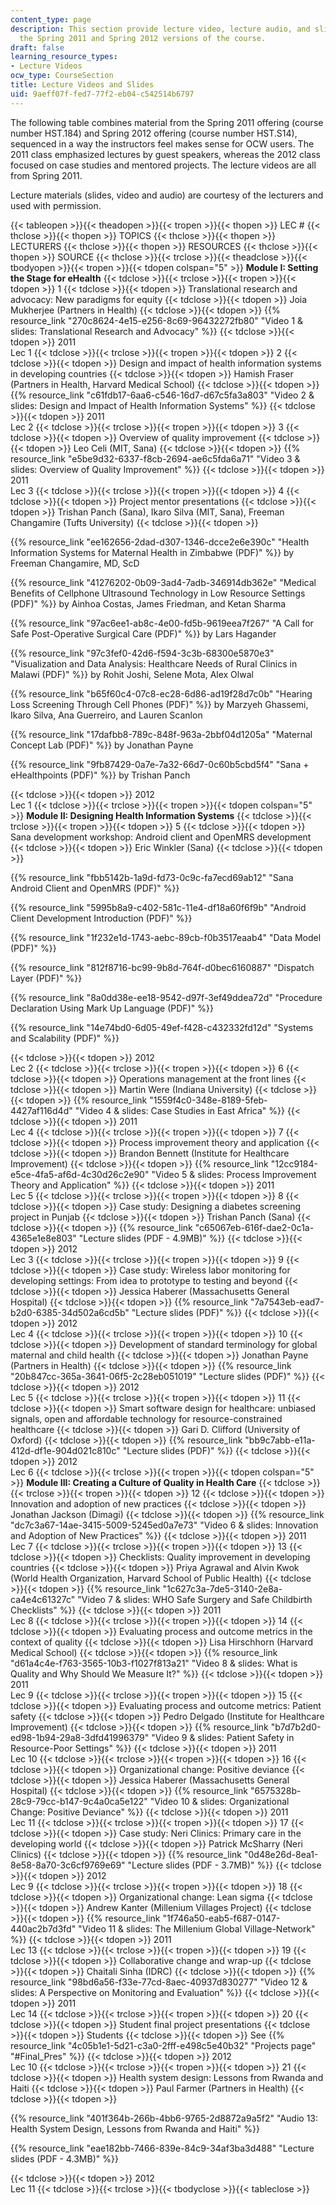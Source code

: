 ```yaml
---
content_type: page
description: This section provide lecture video, lecture audio, and slides from both
  the Spring 2011 and Spring 2012 versions of the course.
draft: false
learning_resource_types:
- Lecture Videos
ocw_type: CourseSection
title: Lecture Videos and Slides
uid: 9aeff07f-fed7-77f2-eb04-c542514b6797
---
```

The following table combines material from the Spring 2011 offering (course number HST.184) and Spring 2012 offering (course number HST.S14), sequenced in a way the instructors feel makes sense for OCW users. The 2011 class emphasized lectures by guest speakers, whereas the 2012 class focused on case studies and mentored projects. The lecture videos are all from Spring 2011.

Lecture materials (slides, video and audio) are courtesy of the lecturers and used with permission.

{{< tableopen >}}{{< theadopen >}}{{< tropen >}}{{< thopen >}}
LEC #
{{< thclose >}}{{< thopen >}}
TOPICS
{{< thclose >}}{{< thopen >}}
LECTURERS
{{< thclose >}}{{< thopen >}}
RESOURCES
{{< thclose >}}{{< thopen >}}
SOURCE
{{< thclose >}}{{< trclose >}}{{< theadclose >}}{{< tbodyopen >}}{{< tropen >}}{{< tdopen colspan="5" >}}
**Module I: Setting the Stage for eHealth**
{{< tdclose >}}{{< trclose >}}{{< tropen >}}{{< tdopen >}}
1
{{< tdclose >}}{{< tdopen >}}
Translational research and advocacy: New paradigms for equity
{{< tdclose >}}{{< tdopen >}}
Joia Mukherjee (Partners in Health)
{{< tdclose >}}{{< tdopen >}}
{{% resource_link "270c8624-4e15-e256-8c69-96432272fb80" "Video 1 & slides: Translational Research and Advocacy" %}}
{{< tdclose >}}{{< tdopen >}}
2011      
Lec 1
{{< tdclose >}}{{< trclose >}}{{< tropen >}}{{< tdopen >}}
2
{{< tdclose >}}{{< tdopen >}}
Design and impact of health information systems in developing countries
{{< tdclose >}}{{< tdopen >}}
Hamish Fraser (Partners in Health, Harvard Medical School)
{{< tdclose >}}{{< tdopen >}}
{{% resource_link "c61fdb17-6aa6-c546-16d7-d67c5fa3a803" "Video 2 & slides: Design and Impact of Health Information Systems" %}}
{{< tdclose >}}{{< tdopen >}}
2011      
Lec 2
{{< tdclose >}}{{< trclose >}}{{< tropen >}}{{< tdopen >}}
3
{{< tdclose >}}{{< tdopen >}}
Overview of quality improvement
{{< tdclose >}}{{< tdopen >}}
Leo Celi (MIT, Sana)
{{< tdclose >}}{{< tdopen >}}
{{% resource_link "e5be9d32-6337-f8cb-2694-ae6c5fda6a71" "Video 3 & slides: Overview of Quality Improvement" %}}
{{< tdclose >}}{{< tdopen >}}
2011      
Lec 3
{{< tdclose >}}{{< trclose >}}{{< tropen >}}{{< tdopen >}}
4
{{< tdclose >}}{{< tdopen >}}
Project mentor presentations
{{< tdclose >}}{{< tdopen >}}
Trishan Panch (Sana), Ikaro Silva (MIT, Sana), Freeman Changamire (Tufts University)
{{< tdclose >}}{{< tdopen >}}

{{% resource_link "ee162656-2dad-d307-1346-dcce2e6e390c" "Health Information Systems for Maternal Health in Zimbabwe (PDF)" %}} by Freeman Changamire, MD, ScD

{{% resource_link "41276202-0b09-3ad4-7adb-346914db362e" "Medical Benefits of Cellphone Ultrasound Technology in Low Resource Settings (PDF)" %}} by Ainhoa Costas, James Friedman, and Ketan Sharma

{{% resource_link "97ac6ee1-ab8c-4e00-fd5b-9619eea7f267" "A Call for Safe Post-Operative Surgical Care (PDF)" %}} by Lars Hagander

{{% resource_link "97c3fef0-42d6-f594-3c3b-68300e5870e3" "Visualization and Data Analysis: Healthcare Needs of Rural Clinics in Malawi (PDF)" %}} by Rohit Joshi, Selene Mota, Alex Olwal

{{% resource_link "b65f60c4-07c8-ec28-6d86-ad19f28d7c0b" "Hearing Loss Screening Through Cell Phones (PDF)" %}} by Marzyeh Ghassemi, Ikaro Silva, Ana Guerreiro, and Lauren Scanlon

{{% resource_link "17dafbb8-789c-848f-963a-2bbf04d1205a" "Maternal Concept Lab (PDF)" %}} by Jonathan Payne

{{% resource_link "9fb87429-0a7e-7a32-66d7-0c60b5cbd5f4" "Sana + eHealthpoints (PDF)" %}} by Trishan Panch

{{< tdclose >}}{{< tdopen >}}
2012      
Lec 1
{{< tdclose >}}{{< trclose >}}{{< tropen >}}{{< tdopen colspan="5" >}}
**Module II: Designing Health Information Systems**
{{< tdclose >}}{{< trclose >}}{{< tropen >}}{{< tdopen >}}
5
{{< tdclose >}}{{< tdopen >}}
Sana development workshop: Android client and OpenMRS development
{{< tdclose >}}{{< tdopen >}}
Eric Winkler (Sana)
{{< tdclose >}}{{< tdopen >}}

{{% resource_link "fbb5142b-1a9d-fd73-0c9c-fa7ecd69ab12" "Sana Android Client and OpenMRS (PDF)" %}}

{{% resource_link "5995b8a9-c402-581c-11e4-df18a60f6f9b" "Android Client Development Introduction (PDF)" %}}

{{% resource_link "1f232e1d-1743-aebc-89cb-f0b3517eaab4" "Data Model (PDF)" %}}

{{% resource_link "812f8716-bc99-9b8d-764f-d0bec6160887" "Dispatch Layer (PDF)" %}}

{{% resource_link "8a0dd38e-ee18-9542-d97f-3ef49ddea72d" "Procedure Declaration Using Mark Up Language (PDF)" %}}

{{% resource_link "14e74bd0-6d05-49ef-f428-c432332fd12d" "Systems and Scalability (PDF)" %}}

{{< tdclose >}}{{< tdopen >}}
2012      
Lec 2
{{< tdclose >}}{{< trclose >}}{{< tropen >}}{{< tdopen >}}
6
{{< tdclose >}}{{< tdopen >}}
Operations management at the front lines
{{< tdclose >}}{{< tdopen >}}
Martin Were (Indiana University)
{{< tdclose >}}{{< tdopen >}}
{{% resource_link "1559f4c0-348e-8189-5feb-4427af116d4d" "Video 4 & slides: Case Studies in East Africa" %}}
{{< tdclose >}}{{< tdopen >}}
2011      
Lec 4
{{< tdclose >}}{{< trclose >}}{{< tropen >}}{{< tdopen >}}
7
{{< tdclose >}}{{< tdopen >}}
Process improvement theory and application
{{< tdclose >}}{{< tdopen >}}
Brandon Bennett (Institute for Healthcare Improvement)
{{< tdclose >}}{{< tdopen >}}
{{% resource_link "12cc9184-e5ce-4fa5-af6d-4c30d26c2e90" "Video 5 & slides: Process Improvement Theory and Application" %}}
{{< tdclose >}}{{< tdopen >}}
2011      
Lec 5
{{< tdclose >}}{{< trclose >}}{{< tropen >}}{{< tdopen >}}
8
{{< tdclose >}}{{< tdopen >}}
Case study: Designing a diabetes screening project in Punjab
{{< tdclose >}}{{< tdopen >}}
Trishan Panch (Sana)
{{< tdclose >}}{{< tdopen >}}
{{% resource_link "c65067eb-616f-dae2-0c1a-4365e1e8e803" "Lecture slides (PDF - 4.9MB)" %}}
{{< tdclose >}}{{< tdopen >}}
2012      
Lec 3
{{< tdclose >}}{{< trclose >}}{{< tropen >}}{{< tdopen >}}
9
{{< tdclose >}}{{< tdopen >}}
Case study: Wireless labor monitoring for developing settings: From idea to prototype to testing and beyond
{{< tdclose >}}{{< tdopen >}}
Jessica Haberer (Massachusetts General Hospital)
{{< tdclose >}}{{< tdopen >}}
{{% resource_link "7a7543eb-ead7-b2d0-6385-34d502a6cd5b" "Lecture slides (PDF)" %}}
{{< tdclose >}}{{< tdopen >}}
2012      
Lec 4
{{< tdclose >}}{{< trclose >}}{{< tropen >}}{{< tdopen >}}
10
{{< tdclose >}}{{< tdopen >}}
Development of standard terminology for global maternal and child health
{{< tdclose >}}{{< tdopen >}}
Jonathan Payne (Partners in Health)
{{< tdclose >}}{{< tdopen >}}
{{% resource_link "20b847cc-365a-3641-06f5-2c28eb051019" "Lecture slides (PDF)" %}}
{{< tdclose >}}{{< tdopen >}}
2012      
Lec 5
{{< tdclose >}}{{< trclose >}}{{< tropen >}}{{< tdopen >}}
11
{{< tdclose >}}{{< tdopen >}}
Smart software design for healthcare: unbiased signals, open and affordable technology for resource-constrained healthcare
{{< tdclose >}}{{< tdopen >}}
Gari D. Clifford (University of Oxford)
{{< tdclose >}}{{< tdopen >}}
{{% resource_link "bb9c7abb-e11a-412d-df1e-904d021c810c" "Lecture slides (PDF)" %}}
{{< tdclose >}}{{< tdopen >}}
2012      
Lec 6
{{< tdclose >}}{{< trclose >}}{{< tropen >}}{{< tdopen colspan="5" >}}
**Module III: Creating a Culture of Quality in Health Care**
{{< tdclose >}}{{< trclose >}}{{< tropen >}}{{< tdopen >}}
12
{{< tdclose >}}{{< tdopen >}}
Innovation and adoption of new practices
{{< tdclose >}}{{< tdopen >}}
Jonathan Jackson (Dimagi)
{{< tdclose >}}{{< tdopen >}}
{{% resource_link "dc7c3a67-14ae-3415-5009-5245ed0a7e73" "Video 6 & slides: Innovation and Adoption of New Practices" %}}
{{< tdclose >}}{{< tdopen >}}
2011      
Lec 7
{{< tdclose >}}{{< trclose >}}{{< tropen >}}{{< tdopen >}}
13
{{< tdclose >}}{{< tdopen >}}
Checklists: Quality improvement in developing countries
{{< tdclose >}}{{< tdopen >}}
Priya Agrawal and Alvin Kwok (World Health Organization, Harvard School of Public Health)
{{< tdclose >}}{{< tdopen >}}
{{% resource_link "1c627c3a-7de5-3140-2e8a-ca4e4c61327c" "Video 7 & slides: WHO Safe Surgery and Safe Childbirth Checklists" %}}
{{< tdclose >}}{{< tdopen >}}
2011      
Lec 8
{{< tdclose >}}{{< trclose >}}{{< tropen >}}{{< tdopen >}}
14
{{< tdclose >}}{{< tdopen >}}
Evaluating process and outcome metrics in the context of quality
{{< tdclose >}}{{< tdopen >}}
Lisa Hirschhorn (Harvard Medical School)
{{< tdclose >}}{{< tdopen >}}
{{% resource_link "d61a4c4e-f763-3565-10b3-f1027f813a21" "Video 8 & slides: What is Quality and Why Should We Measure It?" %}}
{{< tdclose >}}{{< tdopen >}}
2011      
Lec 9
{{< tdclose >}}{{< trclose >}}{{< tropen >}}{{< tdopen >}}
15
{{< tdclose >}}{{< tdopen >}}
Evaluating process and outcome metrics: Patient safety
{{< tdclose >}}{{< tdopen >}}
Pedro Delgado (Institute for Healthcare Improvement)
{{< tdclose >}}{{< tdopen >}}
{{% resource_link "b7d7b2d0-ed98-1b94-29a8-3dfd41996379" "Video 9 & slides: Patient Safety in Resource-Poor Settings" %}}
{{< tdclose >}}{{< tdopen >}}
2011      
Lec 10
{{< tdclose >}}{{< trclose >}}{{< tropen >}}{{< tdopen >}}
16
{{< tdclose >}}{{< tdopen >}}
Organizational change: Positive deviance
{{< tdclose >}}{{< tdopen >}}
Jessica Haberer (Massachusetts General Hospital)
{{< tdclose >}}{{< tdopen >}}
{{% resource_link "6575328b-28c9-79cc-b147-9c4a0ca5e122" "Video 10 & slides: Organizational Change: Positive Deviance" %}}
{{< tdclose >}}{{< tdopen >}}
2011      
Lec 11
{{< tdclose >}}{{< trclose >}}{{< tropen >}}{{< tdopen >}}
17
{{< tdclose >}}{{< tdopen >}}
Case study: Neri Clinics: Primary care in the developing world
{{< tdclose >}}{{< tdopen >}}
Patrick McSharry (Neri Clinics)
{{< tdclose >}}{{< tdopen >}}
{{% resource_link "0d48e26d-8ea1-8e58-8a70-3c6cf9769e69" "Lecture slides (PDF - 3.7MB)" %}}
{{< tdclose >}}{{< tdopen >}}
2012      
Lec 9
{{< tdclose >}}{{< trclose >}}{{< tropen >}}{{< tdopen >}}
18
{{< tdclose >}}{{< tdopen >}}
Organizational change: Lean sigma
{{< tdclose >}}{{< tdopen >}}
Andrew Kanter (Millenium Villages Project)
{{< tdclose >}}{{< tdopen >}}
{{% resource_link "1f746a50-eab5-f687-0147-440ac2b7d3fd" "Video 11 & slides: The Millenium Global Village-Network" %}}
{{< tdclose >}}{{< tdopen >}}
2011      
Lec 13
{{< tdclose >}}{{< trclose >}}{{< tropen >}}{{< tdopen >}}
19
{{< tdclose >}}{{< tdopen >}}
Collaborative change and wrap-up
{{< tdclose >}}{{< tdopen >}}
Chaitali Sinha (IDRC)
{{< tdclose >}}{{< tdopen >}}
{{% resource_link "98bd6a56-f33e-77cd-8aec-40937d830277" "Video 12 & slides: A Perspective on Monitoring and Evaluation" %}}
{{< tdclose >}}{{< tdopen >}}
2011      
Lec 14
{{< tdclose >}}{{< trclose >}}{{< tropen >}}{{< tdopen >}}
20
{{< tdclose >}}{{< tdopen >}}
Student final project presentations
{{< tdclose >}}{{< tdopen >}}
Students
{{< tdclose >}}{{< tdopen >}}
See {{% resource_link "4c05b1e1-5d21-c3a0-2fff-e498c5e40b32" "Projects page" "#Final_Pres" %}}
{{< tdclose >}}{{< tdopen >}}
2012      
Lec 10
{{< tdclose >}}{{< trclose >}}{{< tropen >}}{{< tdopen >}}
21
{{< tdclose >}}{{< tdopen >}}
Health system design: Lessons from Rwanda and Haiti
{{< tdclose >}}{{< tdopen >}}
Paul Farmer (Partners in Health)
{{< tdclose >}}{{< tdopen >}}

{{% resource_link "401f364b-266b-4bb6-9765-2d8872a9a5f2" "Audio 13: Health System Design, Lessons from Rwanda and Haiti" %}}

{{% resource_link "eae182bb-7466-839e-84c9-34af3ba3d488" "Lecture slides (PDF - 4.3MB)" %}}

{{< tdclose >}}{{< tdopen >}}
2012      
Lec 11
{{< tdclose >}}{{< trclose >}}{{< tbodyclose >}}{{< tableclose >}}